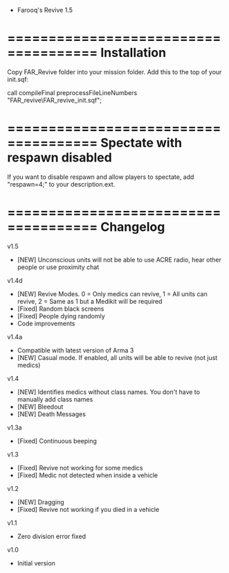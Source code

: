 - Farooq's Revive 1.5

=====================================
 Installation
=====================================

Copy FAR_Revive folder into your mission folder. Add this to the top of your init.sqf:

call compileFinal preprocessFileLineNumbers "FAR_revive\FAR_revive_init.sqf";

=====================================
 Spectate with respawn disabled
=====================================

If you want to disable respawn and allow players to spectate, add "respawn=4;" to your description.ext.

=====================================
 Changelog
=====================================

v1.5
* [NEW] Unconscious units will not be able to use ACRE radio, hear other people or use proximity chat

v1.4d
* [NEW] Revive Modes. 0 = Only medics can revive, 1 = All units can revive, 2 = Same as 1 but a Medikit will be required
* [Fixed] Random black screens
* [Fixed] People dying randomly
* Code improvements

v1.4a
* Compatible with latest version of Arma 3
* [NEW] Casual mode. If enabled, all units will be able to revive (not just medics)

v1.4
* [NEW] Identifies medics without class names. You don't have to manually add class names
* [NEW] Bleedout
* [NEW] Death Messages

v1.3a
* [Fixed] Continuous beeping

v1.3
* [Fixed] Revive not working for some medics
* [Fixed] Medic not detected when inside a vehicle

v1.2
* [NEW] Dragging
* [Fixed] Revive not working if you died in a vehicle

v1.1
* Zero division error fixed

v1.0
* Initial version